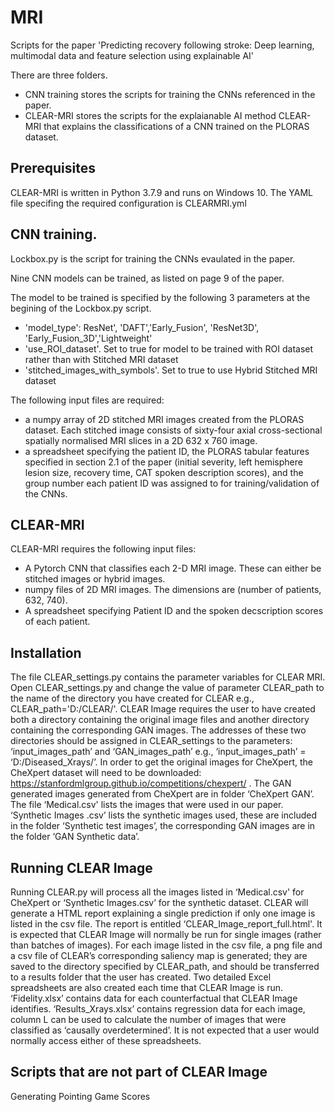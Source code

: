 # MRI
Scripts for the paper 'Predicting recovery following stroke: Deep learning, multimodal data and feature selection using explainable AI'

There are three folders. 

* CNN training stores the scripts for training the CNNs referenced in the paper.
* CLEAR-MRI stores the scripts for the explaianable AI method CLEAR-MRI that explains the classifications of a CNN trained on the PLORAS dataset. 


## Prerequisites 
CLEAR-MRI is written in Python 3.7.9 and runs on Windows 10. The YAML file specifing the required configuration is CLEARMRI.yml

## CNN training.

Lockbox.py is the script for training the CNNs evaulated in the paper.

Nine CNN models can be trained, as listed on page 9 of the paper.

The model to be trained is specified by the following 3 parameters at the begining of the Lockbox.py script.
* 'model_type': ResNet', 'DAFT','Early_Fusion', 'ResNet3D', 'Early_Fusion_3D','Lightweight'
* 'use_ROI_dataset'. Set to true for model to be trained with ROI dataset rather than with Stitched MRI dataset
* 'stitched_images_with_symbols'. Set to true to use Hybrid Stitched MRI dataset

The following input files are required:

*  a numpy array of 2D stitched MRI images created from the PLORAS dataset.  Each stitched image consists of sixty-four axial cross-sectional spatially normalised MRI slices in a 2D 632 x 760 image.
*  a spreadsheet specifying the patient ID, the  PLORAS tabular features specified in section 2.1 of the paper (initial severity, left hemisphere lesion size, recovery time, CAT spoken description scores), and the group number each patient ID was assigned to for training/validation of the CNNs. 

## CLEAR-MRI
CLEAR-MRI requires the following input files:
* A Pytorch CNN that classifies each 2-D MRI image. These can either be stitched images or hybrid images.
*  numpy files of 2D MRI images.  The dimensions are (number of patients, 632, 740).
*  A spreadsheet specifying Patient ID and the spoken decscription scores of each patient.


## Installation 
The file CLEAR_settings.py contains the parameter variables for CLEAR MRI. Open CLEAR_settings.py and change the value of parameter CLEAR_path to the name of the directory you have created for CLEAR e.g., CLEAR_path='D:/CLEAR/'. CLEAR Image requires the user to have created both a directory containing the original image files and another directory containing the corresponding GAN images. The addresses of these two directories should be assigned in CLEAR_settings to the parameters: ‘input_images_path’ and ‘GAN_images_path’ e.g., ‘input_images_path’ = ‘D:/Diseased_Xrays/’. In order to get the original images for CheXpert, the CheXpert dataset will need to be downloaded: https://stanfordmlgroup.github.io/competitions/chexpert/ . The GAN generated images generated from CheXpert are in folder ‘CheXpert GAN’. The file ‘Medical.csv' lists the images that were used in our paper. ‘Synthetic Images .csv’ lists the synthetic images used, these are included in the folder ‘Synthetic test images’, the corresponding GAN images are in the folder ‘GAN Synthetic data’. 

## Running CLEAR Image 
Running CLEAR.py will process all the images listed in ‘Medical.csv' for CheXpert or ‘Synthetic Images.csv’ for the synthetic dataset. CLEAR will generate a HTML report explaining a single prediction if only one image is listed in the csv file. The report is entitled ‘CLEAR_Image_report_full.html'. It is expected that CLEAR Image will normally be run for single images (rather than batches of images). For each image listed in the csv file, a png file and a csv file of CLEAR’s corresponding saliency map is generated; they are saved to the directory specified by CLEAR_path, and should be transferred to a results folder that the user has created. 
Two detailed Excel spreadsheets are also created each time that CLEAR Image is run. ‘Fidelity.xlsx’ contains data for each counterfactual that CLEAR Image identifies. ‘Results_Xrays.xlsx’ contains regression data for each image, column L can be used to calculate the number of images that were classified as ‘causally overdetermined’. It is not expected that a user would normally access either of these spreadsheets. 

## Scripts that are not part of CLEAR Image 
Generating Pointing Game Scores 
